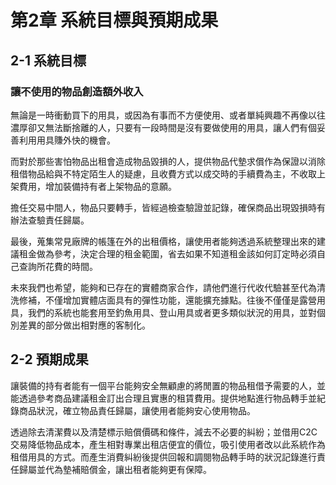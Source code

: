 # 第2章 系統目標與預期成果

## 2-1 系統目標

### 讓不使用的物品創造額外收入
無論是一時衝動買下的用具，或因為有事而不方便使用、或者單純興趣不再像以往濃厚卻又無法斷捨離的人，只要有一段時間是沒有要做使用的用具，讓人們有個妥善利用用具賺外快的機會。

而對於那些害怕物品出租會造成物品毀損的人，提供物品代墊求償作為保證以消除租借物品給與不特定陌生人的疑慮，且收費方式以成交時的手續費為主，不收取上架費用，增加裝備持有者上架物品的意願。

擔任交易中間人，物品只要轉手，皆經過檢查驗證並記錄，確保商品出現毀損時有辦法查驗責任歸屬。

最後，蒐集常見廠牌的帳篷在外的出租價格，讓使用者能夠透過系統整理出來的建議租金做為參考，決定合理的租金範圍，省去如果不知道租金該如何訂定時必須自己查詢所花費的時間。

未來我們也希望，能夠和已存在的實體商家合作，請他們進行代收代驗甚至代為清洗修補，不僅增加實體店面具有的彈性功能，還能擴充據點。往後不僅僅是露營用具，我們的系統也能套用至釣魚用具、登山用具或者更多類似狀況的用具，並對個別差異的部分做出相對應的客制化。

## 2-2 預期成果
讓裝備的持有者能有一個平台能夠安全無顧慮的將閒置的物品租借予需要的人，並能透過參考商品建議租金訂出合理且實惠的租賃費用。提供地點進行物品轉手並紀錄商品狀況，確立物品責任歸屬，讓使用者能夠安心使用物品。

透過除去清潔費以及清楚標示賠償價碼和條件，減去不必要的糾紛；並借用C2C交易降低物品成本，產生相對專業出租店便宜的價位，吸引使用者改以此系統作為租借用具的方式。而產生消費糾紛後提供回報和調閱物品轉手時的狀況記錄進行責任歸屬並代為墊補賠償金，讓出租者能夠更有保障。